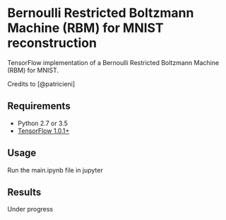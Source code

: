 # Bernoulli Restricted Boltzmann Machine (RBM) for MNIST reconstruction

TensorFlow implementation of a Bernoulli Restricted Boltzmann Machine (RBM) for MNIST.

Credits to [@patricieni]

## Requirements
- Python 2.7 or 3.5
- [TensorFlow 1.0.1+](https://www.tensorflow.org/install/)

## Usage

Run the main.ipynb file in jupyter

## Results

Under progress
